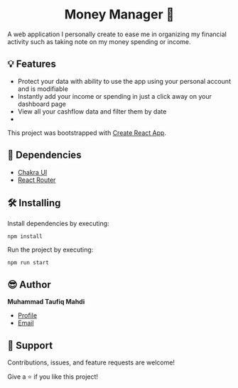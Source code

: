 <h1 align="center">Money Manager 💸</h1>

<p>
A web application I personally create to ease me in organizing my financial activity such as taking note on my money spending or income.
</p>

## 💡 Features

* Protect your data with ability to use the app using your personal account and is modifiable
* Instantly add your income or spending in just a click away on your dashboard page
* View all your cashflow data and filter them by date
* 

This project was bootstrapped with [Create React App](https://github.com/facebook/create-react-app).

## 🚦 Dependencies

- [Chakra UI](https://chakra-ui.com/ "Chakra UI")
- [React Router](https://reactrouter.com/en/main "React Router")

## 🛠 Installing

Install dependencies by executing:

```
npm install
```

Run the project by executing:

```
npm run start
```

## 😎 Author

**Muhammad Taufiq Mahdi**

- [Profile](https://www.linkedin.com/in/mtaufiqmahdi/ "Muhammad Taufiq Mahdi")
- [Email](mailto:mtaufiqmahdi@yahoo.co.id?subject=Hi "Hi!")

## 🤝 Support

Contributions, issues, and feature requests are welcome!

Give a ⭐️ if you like this project!